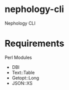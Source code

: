 nephology-cli
=============

Nephology CLI 



Requirements
============
Perl Modules
- DBI
- Text::Table
- Getopt::Long
- JSON::XS
